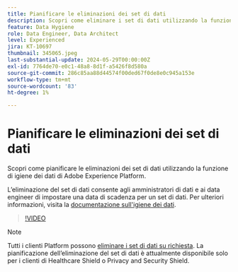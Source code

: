 ```yaml
---
title: Pianificare le eliminazioni dei set di dati
description: Scopri come eliminare i set di dati utilizzando la funzione di igiene dei dati di Adobe Experience Platform.
feature: Data Hygiene
role: Data Engineer, Data Architect
level: Experienced
jira: KT-10697
thumbnail: 345065.jpeg
last-substantial-update: 2024-05-29T00:00:00Z
exl-id: 7764de70-e0c1-48a8-8d1f-a5426f8d580a
source-git-commit: 286c85aa88d44574f00ded67f0de8e0c945a153e
workflow-type: tm+mt
source-wordcount: '83'
ht-degree: 1%

---
```


# Pianificare le eliminazioni dei set di dati

Scopri come pianificare le eliminazioni dei set di dati utilizzando la funzione di igiene dei dati di Adobe Experience Platform.

L’eliminazione del set di dati consente agli amministratori di dati e ai data engineer di impostare una data di scadenza per un set di dati. Per ulteriori informazioni, visita la [documentazione sull&#39;igiene dei dati](https://experienceleague.adobe.com/docs/experience-platform/hygiene/home.html?lang=it).


>[!VIDEO](https://video.tv.adobe.com/v/3430311?learn=on&enablevpops&captions=ita)

>[!NOTE]
>
> Tutti i clienti Platform possono [eliminare i set di dati su richiesta](https://experienceleague.adobe.com/docs/experience-platform/catalog/datasets/user-guide.html?lang=it#delete). La pianificazione dell’eliminazione del set di dati è attualmente disponibile solo per i clienti di Healthcare Shield o Privacy and Security Shield.
